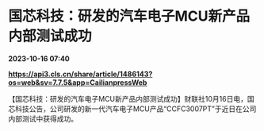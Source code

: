 # 国芯科技：研发的汽车电子MCU新产品内部测试成功

**2023-10-16 07:40**

**https://api3.cls.cn/share/article/1486143?os=web&sv=7.7.5&app=CailianpressWeb**

【国芯科技：研发的汽车电子MCU新产品内部测试成功】财联社10月16日电，国芯科技公告，公司研发的新一代汽车电子MCU产品“CCFC3007PT”于近日在公司内部测试中获得成功。
